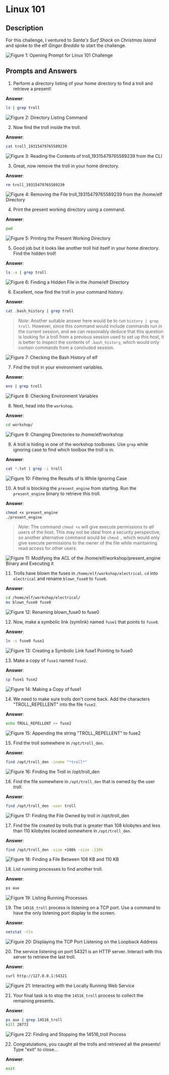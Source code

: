 # Linux 101

## Description

For this challenge, I ventured to *Santa's Surf Shack* on *Christmas Island* and spoke to the elf *Ginger Breddie* to start the challenge. 

![Figure 1: Opening Prompt for Linux 101 Challenge](/img/linux-101-description.png)

## Prompts and Answers

1. Perform a directory listing of your home directory to find a troll and retrieve a present!

**Answer**:

```bash
ls | grep troll
```

![Figure 2: Directory Listing Command](/img/linux-101-1.png)

2. Now find the troll inside the troll.

**Answer**:

```bash
cat troll_19315479765589239
```

![Figure 3: Reading the Contents of `troll_19315479765589239` from the CLI](/img/linux-101-2.png)

3. Great, now remove the troll in your home directory.

**Answer**:

```bash
rm troll_19315479765589239
```

![Figure 4: Removing the File `troll_19315479765589239` from the `/home/elf` Directory](/img/linux-101-3.png)

4. Print the present working directory using a command.

**Answer**:

```bash
pwd
```

![Figure 5: Printing the Present Working Directory](/img/linux-101-4.png)

5. Good job but it looks like another troll hid itself in your home directory. Find the hidden troll!

**Answer**:

```bash
ls -a | grep troll
```

![Figure 6: Finding a Hidden File in the `/home/elf` Directory](/img/linux-101-5.png)

6. Excellent, now find the troll in your command history.

**Answer**:

```bash
cat .bash_history | grep troll
```

> *Note*:
> Another suitable answer here would be to run `history | grep troll`. However, since this command would include commands run in the current session, and we can reasonably deduce that this question is looking for a troll from a previous session used to set up this host, it is better to inspect the contents of `.bash_history`, which would only contain commands from a concluded session.

![Figure 7: Checking the Bash History of *elf*](/img/linux-101-6.png)

7. Find the troll in your environment variables.

**Answer**:

```bash
env | grep troll
```

![Figure 8: Checking Environment Variables](/img/linux-101-7.png)

8. Next, head into the `workshop`.

**Answer**:

```bash
cd workshop/
```

![Figure 9: Changing Directories to `/home/elf/workshop`](/img/linux-101-8.png)

9. A troll is hiding in one of the workshop toolboxes. Use `grep` while ignoring case to find which toolbox the troll is in.

**Answer**:

```bash
cat *.txt | grep -i troll
```

![Figure 10: Filtering the Results of `ls` While Ignoring Case](/img/linux-101-9.png)

10. A troll is blocking the `present_engine` from starting. Run the `present_engine` binary to retrieve this troll.

**Answer**:

```bash
chmod +x present_engine 
./present_engine 
```

> *Note*:
> The command `chmod +x` will give execute permissions to *all* users of the host. This may not be ideal from a security perspective, so another alternative command would be `chmod `, which would only give execute permissions to the owner of the file while maintaining read access for other users. 

![Figure 11: Modifying the ACL of the `/home/elf/workshop/present_engine` Binary and Executing it](/img/linux-101-10.png)

11. Trolls have blown the fuses in `/home/elf/workshop/electrical`. `cd` into `electrical` and rename `blown_fuse0` to `fuse0`.

**Answer**:

```bash
cd /home/elf/workshop/electrical/
mv blown_fuse0 fuse0
```

![Figure 12: Renaming `blown_fuse0` to `fuse0`](/img/linux-101-11.png)

12. Now, make a symbolic link (symlink) named `fuse1` that points to `fuse0`.

**Answer**:

```bash
ln -s fuse0 fuse1
```

![Figure 13: Creating a Symbolic Link `fuse1` Pointing to `fuse0`](/img/linux-101-12.png)

13. Make a copy of `fuse1` named `fuse2`.

**Answer**:

```bash
cp fuse1 fuse2
```

![Figure 14: Making a Copy of `fuse1`](/img/linux-101-13.png)

14. We need to make sure trolls don't come back. Add the characters "TROLL_REPELLENT" into the file `fuse2`.

**Answer**:

```bash
echo TROLL_REPELLENT >> fuse2
```

![Figure 15: Appending the string "TROLL_REPELLENT" to `fuse2`](/img/linux-101-14.png)

15. Find the troll somewhere in `/opt/troll_den`.

**Answer**:

```bash
find /opt/troll_den -iname "*troll*"
```

![Figure 16: Finding the Troll in `/opt/troll_den`](/img/linux-101-15.png)

16. Find the file somewhere in `/opt/troll_den` that is owned by the user *troll*.

**Answer**:

```bash
find /opt/troll_den -user troll
```

![Figure 17: Finding the File Owned by *troll* in `/opt/troll_den`](/img/linux-101-16.png)

17. Find the file created by trolls that is greater than 108 kilobytes and less than 110 kilobytes located somewhere in `/opt/troll_den`.

**Answer**:

```bash
find /opt/troll_den -size +108k -size -110k
```

![Figure 18: Finding a File Between 108 KB and 110 KB](/img/linux-101-17.png)

18. List running processes to find another troll.

**Answer**:

```bash
ps aux
```

![Figure 19: Listing Running Processes](/img/linux-101-18.png)

19. The `14516_troll` process is listening on a TCP port. Use a command to have the only listening port display to the screen.

**Answer**:

```bash
netstat -tln
```

![Figure 20: Displaying the TCP Port Listening on the Loopback Address](/img/linux-101-19.png)

20. The service listening on port 54321 is an HTTP server. Interact with this server to retrieve the last troll.

**Answer**:

```bash
curl http://127.0.0.1:54321
```

![Figure 21: Interacting with the Locally Running Web Service](/img/linux-101-20.png)

21. Your final task is to stop the `14516_troll` process to collect the remaining presents.

**Answer**:

```bash
ps aux | grep 14516_troll
kill 28772
```

![Figure 22: Finding and Stopping the `14516_troll` Process](/img/linux-101-21.png)

22. Congratulations, you caught all the trolls and retrieved all the presents! Type "exit" to close...

**Answer**:

```bash
exit
```
